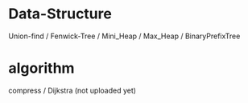 # Data-Structure
Union-find / Fenwick-Tree / Mini_Heap / Max_Heap / BinaryPrefixTree

# algorithm
compress / Dijkstra (not uploaded yet)


